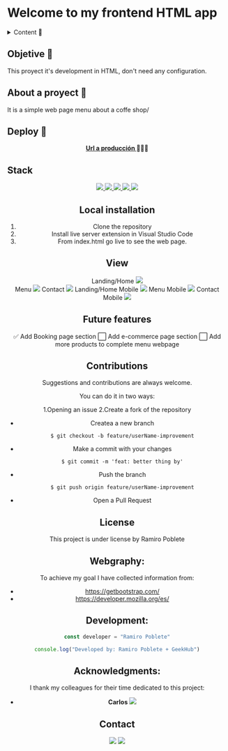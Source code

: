 # Welcome to my frontend HTML app

<details>
  <summary>Content 📝</summary>
  <ol>
    <li><a href="#Objetive-🎯">Objetive</a></li>
    <li><a href="#sobre-el-proyecto-🔎">About to the proyect</a></li>
    <li><a href="#deploy-🚀">Deploy</a></li>
    <li><a href="#stack">Stack</a></li>
    <li><a href="#instalación-en-local">Installation</a></li>
    <li><a href="#vistas">View</a></li>
    <li><a href="#futuras-funcionalidades">Future features</a></li>
    <li><a href="#contribuciones">Contributions</a></li>
    <li><a href="#licencia">Licence</a></li>
    <li><a href="#webgrafia">Webgraphy</a></li>
    <li><a href="#desarrollo">Development</a></li>
    <li><a href="#agradecimientos">Acknowledgments</a></li>
    <li><a href="#contacto">Contact</a></li>
  </ol>
</details>

## Objetive 🎯

This proyect it's development in HTML, don't need any configuration.

## About a proyect 🔎

It is a simple web page menu about a coffe shop/

## Deploy 🚀

<div align="center">
    <a href="https://ramer8.github.io/menuRestaurant/pages/contact.html"><strong>Url a producción </strong></a>🚀🚀🚀
</div>

## Stack

<div align="center">

<div align="center">
<a href="https://developer.mozilla.org/es/docs/Web/HTML">
    <img src= "https://img.shields.io/badge/HTML-239120?style=for-the-badge&logo=html5&logoColor=white"/>
</a>
<a href="https://developer.mozilla.org/es/docs/Web/CSS">
    <img src= "https://img.shields.io/badge/CSS3-1572B6?style=for-the-badge&logo=css3&logoColor=white"/>
</a>
<a href="https://www.github.com/">
    <img src= "https://img.shields.io/badge/Bootstrap-563D7C?style=for-the-badge&logo=bootstrap&logoColor=white"/>
</a>
<a href="https://www.github.com/">
    <img src= "https://img.shields.io/badge/Markdown-000000?style=for-the-badge&logo=markdown&logoColor=white"/>
</a>
<a href="https://www.github.com/">
    <img src= "https://img.shields.io/badge/GitHub-100000?style=for-the-badge&logo=github&logoColor=white"/>
</a>
 </div>

## Local installation

1. Clone the repository
2. Install live server extension in Visual Studio Code
3. From index.html go live to see the web page.

## View

Landing/Home
<img src="./img/view/landing.png">  
Menu
<img src="./img/view/menu.png">
Contact
<img src="./img/view/contact.png">
Landing/Home Mobile
<img src="./img/view/landingMobile.png">
Menu Mobile
<img src="./img/view/menuMobile.png">
Contact Mobile
<img src="./img/view/contactMobile.png">

## Future features

✅ Add Booking page section
⬜ Add e-commerce page section
⬜ Add more products to complete menu webpage

## Contributions

Suggestions and contributions are always welcome.

You can do it in two ways:

1.Opening an issue
2.Create a fork of the repository

- Createa a new branch
  ```
  $ git checkout -b feature/userName-improvement
  ```
- Make a commit with your changes
  ```
  $ git commit -m 'feat: better thing by'
  ```
- Push the branch
  ```
  $ git push origin feature/userName-improvement
  ```
- Open a Pull Request

## License

This project is under license by Ramiro Poblete

## Webgraphy:

To achieve my goal I have collected information from:

- https://getbootstrap.com/
- https://developer.mozilla.org/es/

## Development:

```js
const developer = "Ramiro Poblete"

console.log("Developed by: Ramiro Poblete + GeekHub")
```

## Acknowledgments:

I thank my colleagues for their time dedicated to this project:

- **Carlos**
  <a href="https://github.com/Dave86dev" target="_blank"><img src="https://img.shields.io/badge/github-24292F?style=for-the-badge&logo=github&logoColor=white" target="_blank"></a>

## Contact

<a href = "mailto:ramirolpoblete@gmail.com"><img src="https://img.shields.io/badge/Gmail-C6362C?style=for-the-badge&logo=gmail&logoColor=white" target="_blank"></a>
<a href="https://www.linkedin.com/in/ramiropoblete/" target="_blank"><img src="https://img.shields.io/badge/-LinkedIn-%230077B5?style=for-the-badge&logo=linkedin&logoColor=white" target="_blank"></a>

</p>
